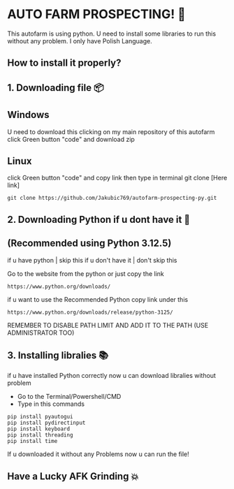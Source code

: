 # AUTO FARM PROSPECTING! 💎
This autofarm is using python. 
U need to install some libraries to run this without any problem.
I only have Polish Language.

## How to install it properly?

## 1. Downloading file 📦

## Windows

U need to download this clicking
on my main repository of this autofarm
click Green button "code"
and download zip

## Linux

click Green button "code"
and copy link
then type in terminal git clone [Here link]

```
git clone https://github.com/Jakubic769/autofarm-prospecting-py.git
```

## 2. Downloading Python if u dont have it 🐍
## (Recommended using Python 3.12.5)

if u have python | skip this
if u don't have it | don't skip this

Go to the website from the python or just copy the link

```
https://www.python.org/downloads/
```
if u want to use the Recommended Python copy link under this
```
https://www.python.org/downloads/release/python-3125/
```
REMEMBER TO DISABLE PATH LIMIT AND ADD IT TO THE PATH (USE ADMINISTRATOR TOO)

## 3. Installing libralies 📚

if u have installed Python correctly
now u can download libralies without problem

- Go to the Terminal/Powershell/CMD
- Type in this commands
  
```
pip install pyautogui
pip install pydirectinput
pip install keyboard
pip install threading
pip install time
```
If u downloaded it without any Problems now u can run the file!

## Have a Lucky AFK Grinding 💥
